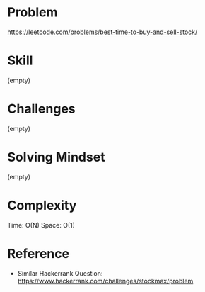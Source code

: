 
# Problem
https://leetcode.com/problems/best-time-to-buy-and-sell-stock/

# Skill
(empty)

# Challenges
(empty)

# Solving Mindset
(empty)

# Complexity
Time: O(N)
Space: O(1)

# Reference
- Similar Hackerrank Question: https://www.hackerrank.com/challenges/stockmax/problem

